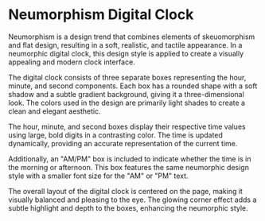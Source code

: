 # Neumorphism Digital Clock

Neumorphism is a design trend that combines elements of skeuomorphism and flat design, resulting in a soft, realistic, and tactile appearance. In a neumorphic digital clock, this design style is applied to create a visually appealing and modern clock interface.

The digital clock consists of three separate boxes representing the hour, minute, and second components. Each box has a rounded shape with a soft shadow and a subtle gradient background, giving it a three-dimensional look. The colors used in the design are primarily light shades to create a clean and elegant aesthetic.

The hour, minute, and second boxes display their respective time values using large, bold digits in a contrasting color. The time is updated dynamically, providing an accurate representation of the current time.

Additionally, an "AM/PM" box is included to indicate whether the time is in the morning or afternoon. This box features the same neumorphic design style with a smaller font size for the "AM" or "PM" text.

The overall layout of the digital clock is centered on the page, making it visually balanced and pleasing to the eye. The glowing corner effect adds a subtle highlight and depth to the boxes, enhancing the neumorphic style.

